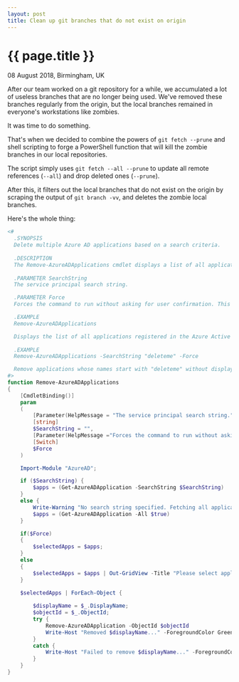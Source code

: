 ```yaml
---
layout: post
title: Clean up git branches that do not exist on origin
---
```


{{ page.title }}
================

<p class="meta">08 August 2018, Birmingham, UK</p>

After our team worked on a git repository for a while, we accumulated a lot of useless branches that are no longer being used. We've removed these branches regularly from the origin, but the local branches remained in everyone's workstations like zombies.

It was time to do something.

That's when we decided to combine the powers of `git fetch --prune` and shell scripting to forge a PowerShell function that will kill the zombie branches in our local repositories.

The script simply uses `git fetch --all --prune` to update all remote references (`--all`) and drop deleted ones (`--prune`).

After this, it filters out the local branches that do not exist on the origin by scraping the output of `git branch -vv`, and deletes the zombie local branches.

Here's the whole thing:

```powershell
<#
  .SYNOPSIS
  Delete multiple Azure AD applications based on a search criteria.
  
  .DESCRIPTION
  The Remove-AzureADApplications cmdlet displays a list of all applications registered in the Azure Active Directory, and deletes specified applications from Azure Active Directory (AD).
  
  .PARAMETER SearchString
  The service principal search string.

  .PARAMETER Force
  Forces the command to run without asking for user confirmation. This will remove all applications that match the filter criteria specified by the SearchString parameter, without displaying a list and waiting for the user to specify which applications are going to be deleted. If the SearchString parameter is omitted, this will attempt to delete all application registrations without confirmation. Use with caution.

  .EXAMPLE
  Remove-AzureADApplications

  Displays the list of all applications registered in the Azure Active Directory, and deletes selected applications.
  
  .EXAMPLE
  Remove-AzureADApplications -SearchString "deleteme" -Force

  Remove applications whose names start with "deleteme" without displaying a list for the user to select.
#>
function Remove-AzureADApplications 
{
    [CmdletBinding()]
    param
    (
        [Parameter(HelpMessage = "The service principal search string.")]
        [string]
        $SearchString = "",    
        [Parameter(HelpMessage ="Forces the command to run without asking for user confirmation. This will remove all applications that match the filter criteria specified by the SearchString parameter. If the SearchString parameter is omitted, this will attempt to delete all application registrations without confirmation. Use with caution.")]
        [Switch]
        $Force
    )

    Import-Module "AzureAD";

    if ($SearchString) {
        $apps = (Get-AzureADApplication -SearchString $SearchString)
    }
    else {
        Write-Warning "No search string specified. Fetching all applications."
        $apps = (Get-AzureADApplication -All $true)
    }

    if($Force)
    {
        $selectedApps = $apps;
    }
    else
    {
        $selectedApps = $apps | Out-GridView -Title "Please select applications to remove..." -OutputMode Multiple;
    }

    $selectedApps | ForEach-Object {
    
        $displayName = $_.DisplayName;
        $objectId = $_.ObjectId;
        try {
            Remove-AzureADApplication -ObjectId $objectId
            Write-Host "Removed $displayName..." -ForegroundColor Green;
        }
        catch {
            Write-Host "Failed to remove $displayName..." -ForegroundColor Red;
        }
    }
}
```
